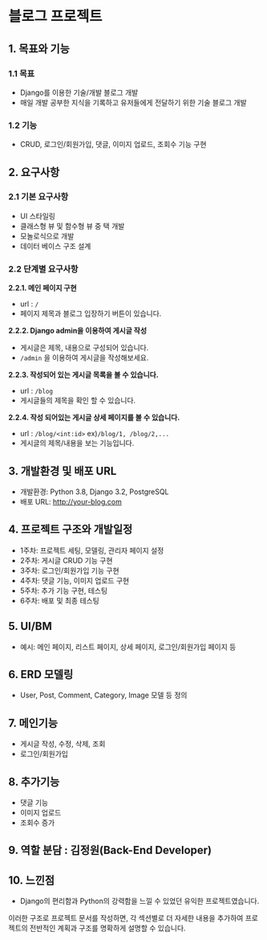 # 블로그 프로젝트

## 1. 목표와 기능

### 1.1 목표
- Django를 이용한 기술/개발 블로그 개발
- 매일 개발 공부한 지식을 기록하고 유저들에게 전달하기 위한 기술 블로그 개발

### 1.2 기능
- CRUD, 로그인/회원가입, 댓글, 이미지 업로드, 조회수 기능 구현

## 2. 요구사항
### 2.1 기본 요구사항
- UI 스타일링
- 클래스형 뷰 및 함수형 뷰 중 택 개발
- 모놀로식으로 개발
- 데이터 베이스 구조 설계

### 2.2 단계별 요구사항
**2.2.1. 메인 페이지 구현**

-  url : `/`
- 페이지 제목과 블로그 입장하기 버튼이 있습니다.

  
**2.2.2. Django admin을 이용하여 게시글 작성**

- 게시글은 제목, 내용으로 구성되어 있습니다.
- `/admin` 을 이용하여 게시글을 작성해보세요.

  
**2.2.3. 작성되어 있는 게시글 목록을 볼 수 있습니다.**
- url : `/blog`
- 게시글들의 제목을 확인 할 수 있습니다.

**2.2.4. 작성 되어있는 게시글 상세 페이지를 볼 수 있습니다.**

- url : `/blog/<int:id>` ex)`/blog/1, /blog/2,...`
- 게시글의 제목/내용을 보는 기능입니다.

## 3. 개발환경 및 배포 URL
- 개발환경: Python 3.8, Django 3.2, PostgreSQL
- 배포 URL: http://your-blog.com

## 4. 프로젝트 구조와 개발일정
- 1주차: 프로젝트 세팅, 모델링, 관리자 페이지 설정
- 2주차: 게시글 CRUD 기능 구현
- 3주차: 로그인/회원가입 기능 구현
- 4주차: 댓글 기능, 이미지 업로드 구현
- 5주차: 추가 기능 구현, 테스팅
- 6주차: 배포 및 최종 테스팅

## 5. UI/BM
- 예시: 메인 페이지, 리스트 페이지, 상세 페이지, 로그인/회원가입 페이지 등

## 6. ERD 모델링
- User, Post, Comment, Category, Image 모델 등 정의

## 7. 메인기능
- 게시글 작성, 수정, 삭제, 조회
- 로그인/회원가입

## 8. 추가기능
- 댓글 기능
- 이미지 업로드
- 조회수 증가

## 9. 역할 분담 : 김정원(Back-End Developer)

## 10. 느낀점
- Django의 편리함과 Python의 강력함을 느낄 수 있었던 유익한 프로젝트였습니다.

이러한 구조로 프로젝트 문서를 작성하면, 각 섹션별로 더 자세한 내용을 추가하여 프로젝트의 전반적인 계획과 구조를 명확하게 설명할 수 있습니다.
